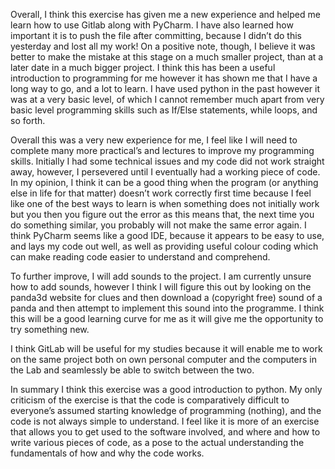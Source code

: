 Overall, I think this exercise has given me a new experience and helped me learn how to use Gitlab along with PyCharm. I have also learned how important it is to push the file after committing, because I didn’t do this yesterday and lost all my work! On a positive note, though, I believe it was better to make the mistake at this stage on a much smaller project, than at a later date in a much bigger project. I think this has been a useful introduction to programming for me however it has shown me that I have a long way to go, and a lot to learn. I have used python in the past however it was at a very basic level, of which I cannot remember much apart from very basic level programming skills such as If/Else statements, while loops, and so forth. 

Overall this was a very new experience for me, I feel like I will need to complete many more practical’s and lectures to improve my programming skills. Initially I had some technical issues and my code did not work straight away, however, I persevered until I eventually had a working piece of code. In my opinion, I think it can be a good thing when the program (or anything else in life for that matter) doesn’t work correctly first time because I feel like one of the best ways to learn is when something does not initially work but you then you figure out the error as this means that, the next time you do something similar, you probably will not make the same error again.  I think PyCharm seems like a good IDE, because it appears to be easy to use, and lays my code out well, as well as providing useful colour coding which can make reading code easier to understand and comprehend.

To further improve, I will add sounds to the project. I am currently unsure how to add sounds, however I think I will figure this out by looking on the panda3d website for clues and then download a (copyright free) sound of a panda and then attempt to implement this sound into the programme. I think this will be a good learning curve for me as it will give me the opportunity to try something new.

I think GitLab will be useful for my studies because it will enable me to work on the same project both on own personal computer and the computers in the Lab and seamlessly be able to switch between the two.

In summary I think this exercise was a good introduction to python. My only criticism of the exercise is that the code is comparatively difficult to everyone’s assumed starting knowledge of programming (nothing), and the code is not always simple to understand. I feel like it is more of an exercise that allows you to get used to the software involved, and where and how to write various pieces of code, as a pose to the actual understanding the fundamentals of how and why the code works. 
